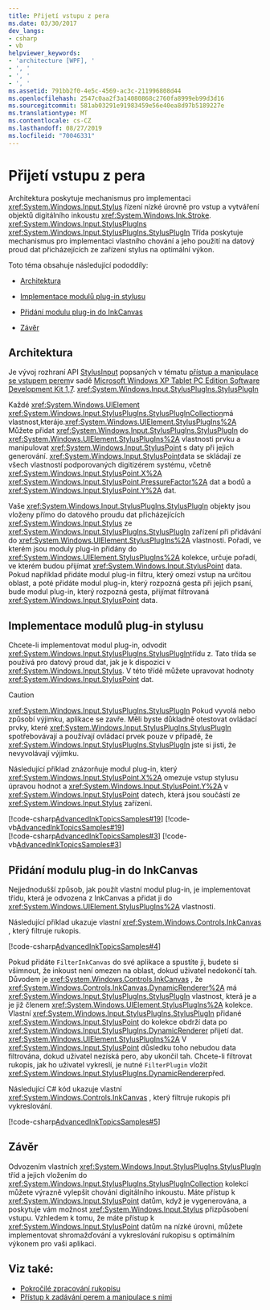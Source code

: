 ```yaml
---
title: Přijetí vstupu z pera
ms.date: 03/30/2017
dev_langs:
- csharp
- vb
helpviewer_keywords:
- 'architecture [WPF], '
- ', '
- ', '
- ', '
ms.assetid: 791bb2f0-4e5c-4569-ac3c-211996808d44
ms.openlocfilehash: 2547c0aa2f3a14080868c2760fa8999eb99d3d16
ms.sourcegitcommit: 581ab03291e91983459e56e40ea8d97b5189227e
ms.translationtype: MT
ms.contentlocale: cs-CZ
ms.lasthandoff: 08/27/2019
ms.locfileid: "70046331"
---
```

# <a name="intercepting-input-from-the-stylus"></a>Přijetí vstupu z pera
Architektura poskytuje mechanismus pro implementaci <xref:System.Windows.Input.Stylus> řízení nízké úrovně pro vstup a vytváření objektů digitálního inkoustu <xref:System.Windows.Ink.Stroke>. <xref:System.Windows.Input.StylusPlugIns> <xref:System.Windows.Input.StylusPlugIns.StylusPlugIn> Třída poskytuje mechanismus pro implementaci vlastního chování a jeho použití na datový proud dat přicházejících ze zařízení stylus na optimální výkon.  
  
 Toto téma obsahuje následující pododdíly:  
  
- [Architektura](#Architecture)  
  
- [Implementace modulů plug-in stylusu](#ImplementingStylusPlugins)  
  
- [Přidání modulu plug-in do InkCanvas](#AddingYourPluginToAnInkCanvas)  
  
- [Závěr](#Conclusion)  
  
<a name="Architecture"></a>   
## <a name="architecture"></a>Architektura  
 Je vývoj rozhraní API [StylusInput](https://go.microsoft.com/fwlink/?LinkId=50753&clcid=0x409) popsaných v tématu [přístup a manipulace se vstupem perem](https://go.microsoft.com/fwlink/?LinkId=50752&clcid=0x409)v sadě [Microsoft Windows XP Tablet PC Edition Software Development Kit 1,7](https://go.microsoft.com/fwlink/?linkid=11782&clcid=0x409). <xref:System.Windows.Input.StylusPlugIns.StylusPlugIn>  
  
 Každé <xref:System.Windows.UIElement> <xref:System.Windows.Input.StylusPlugIns.StylusPlugInCollection>má vlastnost,kteráje.<xref:System.Windows.UIElement.StylusPlugIns%2A> Můžete přidat <xref:System.Windows.Input.StylusPlugIns.StylusPlugIn> do <xref:System.Windows.UIElement.StylusPlugIns%2A> vlastnosti prvku a manipulovat <xref:System.Windows.Input.StylusPoint> s daty při jejich generování. <xref:System.Windows.Input.StylusPoint>data se skládají ze všech vlastností podporovaných digitizérem systému, včetně <xref:System.Windows.Input.StylusPoint.X%2A> <xref:System.Windows.Input.StylusPoint.PressureFactor%2A> dat a bodů a <xref:System.Windows.Input.StylusPoint.Y%2A> dat.  
  
 Vaše <xref:System.Windows.Input.StylusPlugIns.StylusPlugIn> objekty jsou vloženy přímo do datového proudu dat přicházejících <xref:System.Windows.Input.Stylus> ze <xref:System.Windows.Input.StylusPlugIns.StylusPlugIn> zařízení při přidávání do <xref:System.Windows.UIElement.StylusPlugIns%2A> vlastnosti. Pořadí, ve kterém jsou moduly plug-in přidány do <xref:System.Windows.UIElement.StylusPlugIns%2A> kolekce, určuje pořadí, ve kterém budou přijímat <xref:System.Windows.Input.StylusPoint> data. Pokud například přidáte modul plug-in filtru, který omezí vstup na určitou oblast, a poté přidáte modul plug-in, který rozpozná gesta při jejich psaní, bude modul plug-in, který rozpozná gesta, přijímat filtrovaná <xref:System.Windows.Input.StylusPoint> data.  
  
<a name="ImplementingStylusPlugins"></a>   
## <a name="implementing-stylus-plug-ins"></a>Implementace modulů plug-in stylusu  
 Chcete-li implementovat modul plug-in, odvodit <xref:System.Windows.Input.StylusPlugIns.StylusPlugIn>třídu z. Tato třída se používá pro datový proud dat, jak je k dispozici v <xref:System.Windows.Input.Stylus>. V této třídě můžete upravovat hodnoty <xref:System.Windows.Input.StylusPoint> dat.  
  
> [!CAUTION]
> <xref:System.Windows.Input.StylusPlugIns.StylusPlugIn> Pokud vyvolá nebo způsobí výjimku, aplikace se zavře. Měli byste důkladně otestovat ovládací prvky, které <xref:System.Windows.Input.StylusPlugIns.StylusPlugIn> spotřebovávají a používají ovládací prvek pouze v případě, že <xref:System.Windows.Input.StylusPlugIns.StylusPlugIn> jste si jisti, že nevyvolávají výjimku.  
  
 Následující příklad znázorňuje modul plug-in, který <xref:System.Windows.Input.StylusPoint.X%2A> omezuje vstup stylusu úpravou hodnot a <xref:System.Windows.Input.StylusPoint.Y%2A> v <xref:System.Windows.Input.StylusPoint> datech, která jsou součástí ze <xref:System.Windows.Input.Stylus> zařízení.  
  
 [!code-csharp[AdvancedInkTopicsSamples#19](~/samples/snippets/csharp/VS_Snippets_Wpf/AdvancedInkTopicsSamples/CSharp/DynamicRenderer.cs#19)]
 [!code-vb[AdvancedInkTopicsSamples#19](~/samples/snippets/visualbasic/VS_Snippets_Wpf/AdvancedInkTopicsSamples/VisualBasic/DynamicRenderer.vb#19)]  
[!code-csharp[AdvancedInkTopicsSamples#3](~/samples/snippets/csharp/VS_Snippets_Wpf/AdvancedInkTopicsSamples/CSharp/DynamicRenderer.cs#3)]
[!code-vb[AdvancedInkTopicsSamples#3](~/samples/snippets/visualbasic/VS_Snippets_Wpf/AdvancedInkTopicsSamples/VisualBasic/DynamicRenderer.vb#3)]  
  
<a name="AddingYourPluginToAnInkCanvas"></a>   
## <a name="adding-your-plug-in-to-an-inkcanvas"></a>Přidání modulu plug-in do InkCanvas  
 Nejjednodušší způsob, jak použít vlastní modul plug-in, je implementovat třídu, která je odvozena z InkCanvas a přidat ji do <xref:System.Windows.UIElement.StylusPlugIns%2A> vlastnosti.  
  
 Následující příklad ukazuje vlastní <xref:System.Windows.Controls.InkCanvas> , který filtruje rukopis.  
  
 [!code-csharp[AdvancedInkTopicsSamples#4](~/samples/snippets/csharp/VS_Snippets_Wpf/AdvancedInkTopicsSamples/CSharp/Window1.xaml.cs#4)]  
  
 Pokud přidáte `FilterInkCanvas` do své aplikace a spustíte ji, budete si všimnout, že inkoust není omezen na oblast, dokud uživatel nedokončí tah. Důvodem je <xref:System.Windows.Controls.InkCanvas> , že <xref:System.Windows.Controls.InkCanvas.DynamicRenderer%2A> má <xref:System.Windows.Input.StylusPlugIns.StylusPlugIn> vlastnost, která je a je již členem <xref:System.Windows.UIElement.StylusPlugIns%2A> kolekce. Vlastní <xref:System.Windows.Input.StylusPlugIns.StylusPlugIn> přidané <xref:System.Windows.Input.StylusPoint> do kolekce obdrží data po <xref:System.Windows.Input.StylusPlugIns.DynamicRenderer> přijetí dat. <xref:System.Windows.UIElement.StylusPlugIns%2A> V <xref:System.Windows.Input.StylusPoint> důsledku toho nebudou data filtrována, dokud uživatel nezíská pero, aby ukončil tah. Chcete-li filtrovat rukopis, jak ho uživatel vykreslí, je nutné `FilterPlugin` vložit <xref:System.Windows.Input.StylusPlugIns.DynamicRenderer>před.  
  
 Následující C# kód ukazuje vlastní <xref:System.Windows.Controls.InkCanvas> , který filtruje rukopis při vykreslování.  
  
 [!code-csharp[AdvancedInkTopicsSamples#5](~/samples/snippets/csharp/VS_Snippets_Wpf/AdvancedInkTopicsSamples/CSharp/Window1.xaml.cs#5)]  
  
<a name="Conclusion"></a>   
## <a name="conclusion"></a>Závěr  
 Odvozením vlastních <xref:System.Windows.Input.StylusPlugIns.StylusPlugIn> tříd a jejich vložením do <xref:System.Windows.Input.StylusPlugIns.StylusPlugInCollection> kolekcí můžete výrazně vylepšit chování digitálního inkoustu. Máte přístup k <xref:System.Windows.Input.StylusPoint> datům, když je vygenerována, a poskytuje vám možnost <xref:System.Windows.Input.Stylus> přizpůsobení vstupu. Vzhledem k tomu, že máte přístup k <xref:System.Windows.Input.StylusPoint> datům na nízké úrovni, můžete implementovat shromažďování a vykreslování rukopisu s optimálním výkonem pro vaši aplikaci.  
  
## <a name="see-also"></a>Viz také:

- [Pokročilé zpracování rukopisu](advanced-ink-handling.md)
- [Přístup k zadávání perem a manipulace s nimi](https://go.microsoft.com/fwlink/?LinkId=50752&clcid=0x409)
